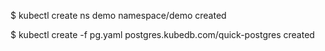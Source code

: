 $ kubectl create ns demo
namespace/demo created

$ kubectl create -f pg.yaml 
postgres.kubedb.com/quick-postgres created

